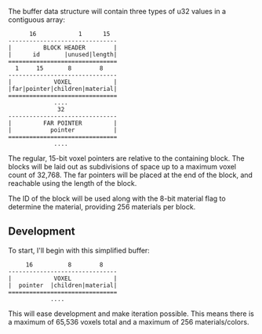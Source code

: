 The buffer data structure will contain three types of u32 values in a contiguous array:

```
      16            1      15
-------------------------------
|         BLOCK HEADER        |
|      id       |unused|length|
===============================
  1     15       8        8
-------------------------------
|            VOXEL            |
|far|pointer|children|material|
===============================
             ....
              32
-------------------------------
|         FAR POINTER         |
|           pointer           |
===============================
             ....
```

The regular, 15-bit voxel pointers are relative to the containing block. The blocks will be laid out as subdivisions of space up to a maximum voxel count of 32,768. The far pointers will be placed at the end of the block, and reachable using the length of the block.

The ID of the block will be used along with the 8-bit material flag to determine the material, providing 256 materials per block.

## Development

To start, I'll begin with this simplified buffer:

```
     16          8        8
-------------------------------
|            VOXEL            |
|  pointer  |children|material|
===============================
            ....
```

This will ease development and make iteration possible. This means there is a maximum of 65,536 voxels total and a maximum of 256 materials/colors.
